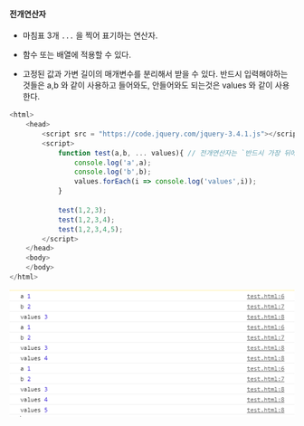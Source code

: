 

#### 전개연산자

- 마침표 3개 `...` 을 찍어 표기하는 연산자.
- 함수 또는 배열에 적용할 수 있다. 

- 고정된 값과 가변 길이의 매개변수를 분리해서 받을 수 있다. 반드시 입력해야하는 것들은 a,b 와 같이 사용하고 들어와도, 안들어와도 되는것은 values 와 같이 사용한다. 

  

```javascript
<html>
    <head>
        <script src = "https://code.jquery.com/jquery-3.4.1.js"></script>
        <script>
            function test(a,b, ... values){ // 전개연산자는 `반드시 가장 뒤에 딱 하나만 사용` 
                console.log('a',a);
                console.log('b',b);
                values.forEach(i => console.log('values',i));
            }

            test(1,2,3); 
            test(1,2,3,4);
            test(1,2,3,4,5);
        </script>
    </head>
    <body>
    </body>
</html>
```

![image-20200129094259531](images/image-20200129094259531.png)